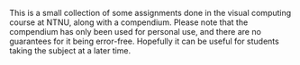This is a small collection of some assignments done in the visual computing course at NTNU, along with a compendium.
Please note that the compendium has only been used for personal use, and there are no guarantees for it being error-free. Hopefully it can be useful for students taking the subject at a later time. 
